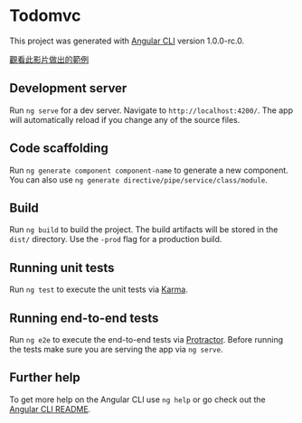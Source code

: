 # Todomvc

This project was generated with [Angular CLI](https://github.com/angular/angular-cli) version 1.0.0-rc.0.

[觀看此影片做出的範例](https://www.youtube.com/watch?v=aMeF8ksXv7o&list=PLpuDiZGfLNIhhdcrbDGUnYs_febOZ49Xw&index=4)

## Development server
Run `ng serve` for a dev server. Navigate to `http://localhost:4200/`. The app will automatically reload if you change any of the source files.

## Code scaffolding

Run `ng generate component component-name` to generate a new component. You can also use `ng generate directive/pipe/service/class/module`.

## Build

Run `ng build` to build the project. The build artifacts will be stored in the `dist/` directory. Use the `-prod` flag for a production build.

## Running unit tests

Run `ng test` to execute the unit tests via [Karma](https://karma-runner.github.io).

## Running end-to-end tests

Run `ng e2e` to execute the end-to-end tests via [Protractor](http://www.protractortest.org/).
Before running the tests make sure you are serving the app via `ng serve`.

## Further help

To get more help on the Angular CLI use `ng help` or go check out the [Angular CLI README](https://github.com/angular/angular-cli/blob/master/README.md).
